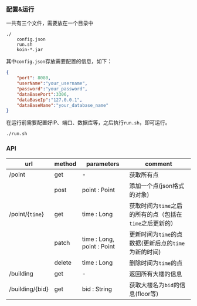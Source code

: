 ### 配置&运行

一共有三个文件，需要放在一个目录中

```
./
    config.json
    run.sh
    koin-*.jar
```

其中`config.json`存放需要配置的信息，如下：

```json
{
    "port": 8080,
    "userName":"your_username",
    "password":"your_password",
    "dataBasePort":3306,
    "dataBaseIp":"127.0.0.1",
    "dataBaseName":"your_database_name"
}
```

在运行前需要配置好IP、端口、数据库等，之后执行`run.sh`，即可运行。

```shell
./run.sh
```

### API

| url             | method | parameters                 | comment                                                  |
| --------------- | ------ | -------------------------- | -------------------------------------------------------- |
| /point          | get    | -                          | 获取所有点                                               |
|                 | post   | point : Point              | 添加一个点(json格式的对象)                               |
| /point/{`time`} | get    | time : Long                | 获取时间为`time`之后的所有的点（包括在`time`之后更新的） |
|                 | patch   | time : Long, point : Point | 更新时间为`time`的点数据(更新后点的`time`为新的时间)     |
|                 | delete | time : Long                | 删除时间为`time`的点                                     |
| /building       | get    | -                          | 返回所有大楼的信息                                       |
| /building/{bid} | get    | bid : String               | 获取大楼名为`bid`的信息(floor等)                         |

